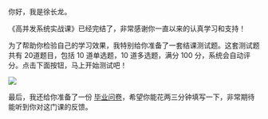 你好，我是徐长龙。

《高并发系统实战课》已经完结了，非常感谢你一直以来的认真学习和支持！

为了帮助你检验自己的学习效果，我特别给你准备了一套结课测试题。这套测试题共有 20道题目，包括 10 道单选题，10 道多选题，满分 100 分，系统会自动评分。点击下面按钮，马上开始测试吧！

[![](https://static001.geekbang.org/resource/image/28/a4/28d1be62669b4f3cc01c36466bf811a4.png?wh=1142*201)](http://time.geekbang.org/quiz/intro?act_id=5291&exam_id=11905)

最后，我还给你准备了一份 [毕业问卷](https://jinshuju.net/f/kuhk7B)，希望你能花两三分钟填写一下，非常期待能听到你对这门课的反馈。